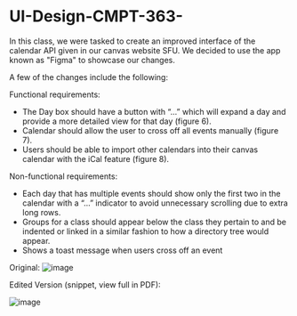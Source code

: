# UI-Design-CMPT-363-

  In this class, we were tasked to create an improved interface of the calendar API given in our canvas website SFU. We decided to use the app known as "Figma" to showcase our changes. 
  
  A few of the changes include the following:
  
  Functional requirements: 
  - The Day box should have a button with “...” which will expand a day and provide a more detailed view for that day (figure 6). 
  - Calendar should allow the user to cross off all events manually (figure 7).
  - Users should be able to import other calendars into their canvas calendar with the iCal feature (figure 8).

  Non-functional requirements:
  - Each day that has multiple events should show only the first two in the calendar with a “...” indicator to avoid unnecessary scrolling due to extra long rows. 
  - Groups for a class should appear below the class they pertain to and be   indented or linked in a similar fashion to how a directory tree would appear. 
  - Shows a toast message when users cross off an event


  
  Original:
  ![image](https://user-images.githubusercontent.com/79422601/135359212-c4ca5bed-48f6-4180-876a-9386e3770306.png)
  
  
  Edited Version (snippet, view full in PDF):

![image](https://user-images.githubusercontent.com/79422601/135360783-db2ed2c3-4310-400e-bbbd-a17241cc168a.png)



